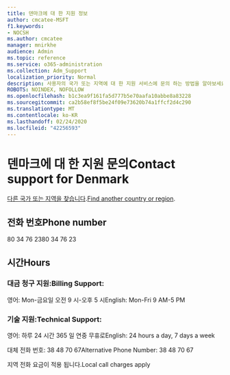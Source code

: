 ```yaml
---
title: 덴마크에 대 한 지원 정보
author: cmcatee-MSFT
f1.keywords:
- NOCSH
ms.author: cmcatee
manager: mnirkhe
audience: Admin
ms.topic: reference
ms.service: o365-administration
ms.collection: Adm_Support
localization_priority: Normal
description: 사용자의 국가 또는 지역에 대 한 지원 서비스에 문의 하는 방법을 알아보세요.
ROBOTS: NOINDEX, NOFOLLOW
ms.openlocfilehash: b1c3ea9f161fa5d777b5e70aafa10abbe8a83228
ms.sourcegitcommit: ca2b58ef8f5be24f09e73620b74a1ffcf2d4c290
ms.translationtype: MT
ms.contentlocale: ko-KR
ms.lasthandoff: 02/24/2020
ms.locfileid: "42256593"
---
```

# <a name="contact-support-for-denmark"></a><span data-ttu-id="f1480-103">덴마크에 대 한 지원 문의</span><span class="sxs-lookup"><span data-stu-id="f1480-103">Contact support for Denmark</span></span>

<span data-ttu-id="f1480-104">[다른 국가 또는 지역을 찾습니다](../contact-support-for-business-products.md).</span><span class="sxs-lookup"><span data-stu-id="f1480-104">[Find another country or region](../contact-support-for-business-products.md).</span></span>

## <a name="phone-number"></a><span data-ttu-id="f1480-105">전화 번호</span><span class="sxs-lookup"><span data-stu-id="f1480-105">Phone number</span></span>
<span data-ttu-id="f1480-106">80 34 76 23</span><span class="sxs-lookup"><span data-stu-id="f1480-106">80 34 76 23</span></span>

## <a name="hours"></a><span data-ttu-id="f1480-107">시간</span><span class="sxs-lookup"><span data-stu-id="f1480-107">Hours</span></span>
### <a name="billing-support"></a><span data-ttu-id="f1480-108">대금 청구 지원:</span><span class="sxs-lookup"><span data-stu-id="f1480-108">Billing Support:</span></span>

<span data-ttu-id="f1480-109">영어: Mon-금요일 오전 9 시-오후 5 시</span><span class="sxs-lookup"><span data-stu-id="f1480-109">English: Mon-Fri 9 AM-5 PM</span></span>

### <a name="technical-support"></a><span data-ttu-id="f1480-110">기술 지원:</span><span class="sxs-lookup"><span data-stu-id="f1480-110">Technical Support:</span></span>

<span data-ttu-id="f1480-111">영어: 하루 24 시간 365 일 연중 무휴로</span><span class="sxs-lookup"><span data-stu-id="f1480-111">English: 24 hours a day, 7 days a week</span></span>

<span data-ttu-id="f1480-112">대체 전화 번호: 38 48 70 67</span><span class="sxs-lookup"><span data-stu-id="f1480-112">Alternative Phone Number: 38 48 70 67</span></span>

<span data-ttu-id="f1480-113">지역 전화 요금이 적용 됩니다.</span><span class="sxs-lookup"><span data-stu-id="f1480-113">Local call charges apply</span></span>